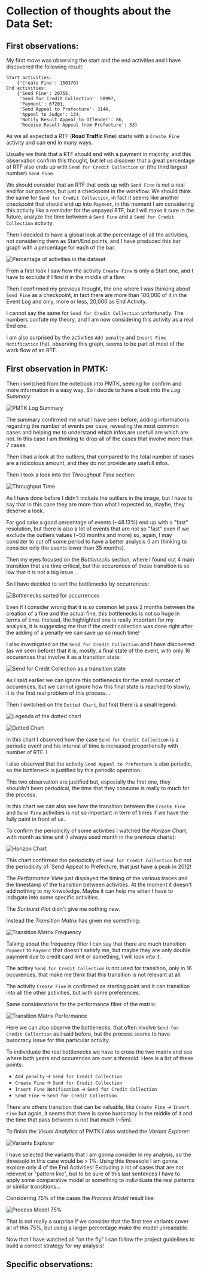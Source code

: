 # Collection of thoughts about the Data Set:

## First observations:

My first move was observing the start and the end activities and i have discovered the following result:
```
Start activities: 
    {'Create Fine': 150370}
End activities: 
    {'Send Fine': 20755,
     'Send for Credit Collection': 58997,
     'Payment': 67201, 
     'Send Appeal to Prefecture': 3144, 
     'Appeal to Judge': 134, 
     'Notify Result Appeal to Offender': 86, 
     'Receive Result Appeal from Prefecture': 53}
```
As we all expected a RTF (**Road Traffic Fine**) starts with a `Create Fine` activity and can end in many ways.

Usually we think that a RTF should end with a payment in majority, and this observation confirm this thought, but let us discover that a great percentage of RTF also ends up with `Send for Credit Collection` or (the third largest number) `Send Fine`.

We should consider that an RTF that ends up with `Send Fine` is not a real end for our process, but just a checkpoint in the workflow. We should think the same for `Send for Credit Collection`, in fact it seems like another checkpoint that should end up into `Payment`, in this moment I am considering this activity like a reminder for the unpayed RTF, but I will make it sure in the future, analyze the time between a `Send Fine` and a `Send for Credit Collection` activity.

Then I decided to have a global look at the percentage of all the activities, not considering them as Start/End points, and I have produced this bar graph with a percentage for each of the bar:

![Percentage of activities in the dataset](image.png)

From a first look I saw how the activity `Create Fine` is only a Start one, and I have to exclude if I find it in the middle of a flow.

Then I confirmed my previous thought, the one where I was thinking about `Send Fine` as a checkpoint, in fact there are more than 100,000 of it in the Event Log and only, more or less, 20,000 as End Activity.

I cannot say the same for `Send for Credit Collection` unfortunatly. The numbers confute my theory, and I am now considering this activity as a real End one.

I am also surprised by the activities `Add penalty` and `Insert Fine Notification` that, observing this graph, seems to be part of most of the work flow of an RTF.

## First observation in PMTK:

Then i switched from the notebook into PMTK, seeking for confirm and more information in a easy way. So i decide to have a look into the *Log Summary*:

![PMTK Log Summary](image-1.png)

The summary confirmed me what I have seen before, adding informations regarding the number of events per case, revealing the most common cases and helping me to understand which infos are usefull are which are not. In this case I am thinking to drop all of the cases that involve more than 7 cases. 

Then I had a look at the outliers, that compared to the total number of cases are a ridicolous amount, and they do not provide any usefull infos.

Then I took a look into the *Throughput Time* section:

![Throughput Time](image-3.png)

As I have done before I didn't include the outliers in the image, but I have to say that in this case they are more than what I expected so, maybe, they deserve a look.

For god sake a good percentage of events (~48.13%) end up with a "fast" resolution, but there is also a lot of events that are not so "fast" even if we exclude the outliers values (~50 months and more) so, again, I may consider to cut off some period to have a better analysis (I am thinking to consider only the events lower than 35 months).

Then my eyes focused on the *Bottlenecks* section, where I found out 4 main transition that are time critical, but the occurences of these transition is so low that it is not a big issue...

So I have decided to sort the bottlenecks by occurrences:

![Bottlenecks sorted for occurrences](image-4.png)

Even if I consider wrong that it is so common let pass 2 months between the creation of a fine and the actual fine, this bottlenecks is not so huge in terms of time. Instead, the highlighted one is really important for my analysis, it is suggesting me that if the credit collection was done right after the adding of a penalty we can save up so much time!

I also investigated on the `Send for Credit Collection` and I have discovered (as we seen before) that it is, mostly, a final state of the event, with only 16 occurences that involve it as a transition state:

![Send for Credit Collection as a transition state](image-5.png)

As I said earlier we can ignore this bottlenecks for the small number of occurences, but we cannot ignore how this final state is reached to slowly, it is the first real problem of this process...

Then I switched on the `Dotted Chart`, but first there is a small legend:

![Legends of the dotted chart](image-6.png)

![Dotted Chart](image-7.png)

In this chart I observed how the case `Send for Credit Collection` is a periodic event and his interval of time is increased proportionally with number of RTF. I 

I also observed that the activity `Send Appeal to Prefecture` is also periodic, so the bottleneck is justified by this periodic operation.

This two observation are justified but, especially the first one, they shouldn't been periodical, the time that they consume is really to much for the process.

In this chart we can also see how the transition between the `Create Fine` and `Send Fine` activities is not so important in term of times if we have the fully paint in front of us.

To confirm the periodicity of some activities I watched the *Horizon Chart*, with month as time unit (I always used month in the previous charts):

![Horizon Chart](image-8.png)

This chart confirmed the periodicity of `Send for Credit Collection` but not the periodicity of `Send Appeal to Prefecture, that just have a peak in 2012!

The *Performance View* just displayed the timing of the various traces and the timestamp of the transition between activities. At the moment it doesn't add nothing to my knwoledge. Maybe it can help me when I have to indagate into some specific activities.

The *Sunburst Plot* didn't give me nothing new.

Instead the *Transition Matrix* has given me something:

![Transition Matrix Frequency](image-9.png)

Talking about the frequency filter I can say that there are much transition `Payment` to `Payment` that doesn't satisfy me, but maybe they are only double payment due to credit card limit or something, I will look into it.

The acitivy `Send for Credit Collection` is not used for transition, only in 16 occurences, that make me think that this transition is not relevant at all.

The activity `Create Fine` is confirmed as starting point and it can transition into all the other activities, but with some preferences.

Same considerations for the performance filter of the matrix:

![Transition Matrix Performance](image-10.png)

Here we can also observe the bottlenecks, that often involve `Send for Credit Collection` as I said before, but the process seems to have burocracy issue for this particular activity.

To individuate the real bottlenecks we have to cross the two matrix and see where both years and occurences are over a thresold. Here is a list of these points:

- `Add penalty` -> `Send for Credit Collection`
- `Create Fine` -> `Send for Credit Collection`
- `Insert Fine Notification` -> `Send for Credit Collection`
- `Send Fine` -> `Send for Credit Collection`

There are others transition that can be valuable, like `Create Fine` -> `Insert Fine` but again, it seems that there is some burocracy in the middle of it and the time that pass between is not that much (~5m).

To finish the *Visual Analytics* of PMTK I also watched the *Variant Explorer*:

![Variants Explorer](image-11.png)

I have selected the variants that I am gonna consider in my analysis, so the threesold in this case would be > 1%. Using this threesold I am gonna explore only 4 of the End Activities! Excluding a lot of cases that are not relevent or "pattern like", but to be sure of this last sentences I have to apply some comparative model or something to individuate the real patterns or similar transitions...

Considering 75% of the cases the *Process Model* result like:

![Process Model 75%](image-12.png)

That is not really a surprise if we consider that the first tree variants cover all of this 75%, but using a larger percentage make the model unreadable.

Now that I have watched all "on the fly" I can follow the project guidelines to build a correct strategy for my analysis!

## Specific observations: